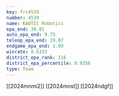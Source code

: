 ```yaml
---
key: frc4539
number: 4539
name: KAOTIC Robotics
epa_end: 30.81
auto_epa_end: 9.75
teleop_epa_end: 19.07
endgame_epa_end: 1.99
winrate: 0.6333
district_epa_rank: 116
district_epa_percentile: 0.9356
type: Team
---
```

[[2024mnmi2]]
[[2024mnst]]
[[2024ndgf]]
